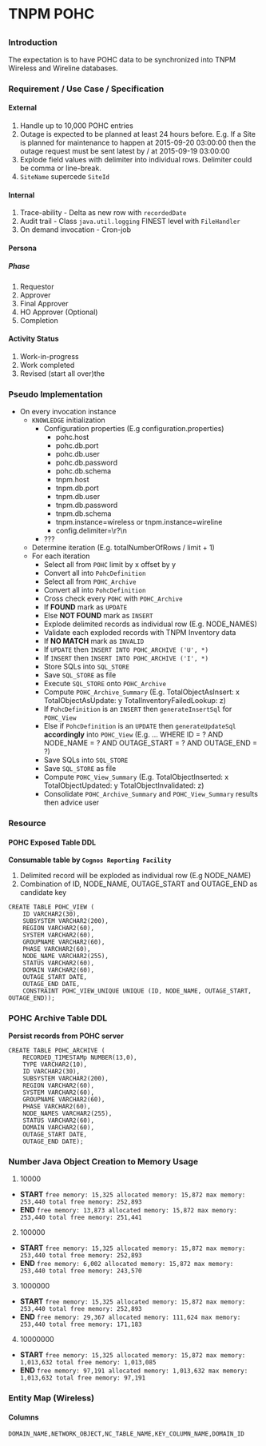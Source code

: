 # TNPM POHC

##

### Introduction

The expectation is to have POHC data to be synchronized into TNPM Wireless and Wireline databases.

### Requirement / Use Case / Specification

#### External

1. Handle up to 10,000 POHC entries
2. Outage is expected to be planned at least 24 hours before. E.g. If a Site is planned for maintenance to happen at 2015-09-20 03:00:00 then the outage request must be sent latest by / at 2015-09-19 03:00:00
3. Explode field values with delimiter into individual rows. Delimiter could be comma or line-break.
4. `SiteName` supercede `SiteId`

#### Internal

1. Trace-ability - Delta as new row with `recordedDate`
2. Audit trail - Class `java.util.logging` FINEST level with `FileHandler`
3. On demand invocation - Cron-job

#### Persona

##### Phase

1. Requestor
2. Approver
3. Final Approver
4. HO Approver (Optional)
5. Completion

#### Activity Status

1. Work-in-progress
2. Work completed
3. Revised (start all over)the

### Pseudo Implementation

* On every invocation instance
  * `KNOWLEDGE` initialization
      * Configuration properties (E.g configuration.properties)
          * pohc.host
          * pohc.db.port
          * pohc.db.user
          * pohc.db.password
          * pohc.db.schema
          * tnpm.host
          * tnpm.db.port
          * tnpm.db.user
          * tnpm.db.password
          * tnpm.db.schema
          * tnpm.instance=wireless or tnpm.instance=wireline
          * config.delimiter=\\r?\\n 
      * ???
  * Determine iteration (E.g. totalNumberOfRows / limit + 1)
  * For each iteration
      * Select all from `POHC` limit by x offset by y
      * Convert all into `PohcDefinition`
      * Select all from `POHC_Archive`
      * Convert all into `PohcDefinition`
      * Cross check every `POHC` with `POHC_Archive`
      * If **FOUND** mark as `UPDATE`
      * Else **NOT FOUND** mark as `INSERT`
      * Explode delimited records as individual row (E.g. NODE_NAMES)
      * Validate each exploded records with TNPM Inventory data
      * If **NO MATCH** mark as `INVALID`
      * If `UPDATE` then `INSERT INTO POHC_ARCHIVE ('U', *)`
      * If `INSERT` then `INSERT INTO POHC_ARCHIVE ('I', *)`
      * Store SQLs into `SQL_STORE`
      * Save `SQL_STORE` as file
      * Execute `SQL_STORE` onto `POHC_Archive`
      * Compute `POHC_Archive_Summary` (E.g. TotalObjectAsInsert: x TotalObjectAsUpdate: y TotalInventoryFailedLookup: z)
      * If `PohcDefinition` is an `INSERT` then `generateInsertSql` for `POHC_View`
      * Else if `PohcDefinition` is an `UPDATE` then `generateUpdateSql` **accordingly** into `POHC_View` (E.g. ... WHERE ID = ? AND NODE_NAME = ? AND OUTAGE_START = ? AND OUTAGE_END = ?) 
      * Save SQLs into `SQL_STORE`
      * Save `SQL_STORE` as file
      * Compute `POHC_View_Summary` (E.g. TotalObjectInserted: x TotalObjectUpdated: y TotalObjectInvalidated: z)
  	  * Consolidate `POHC_Archive_Summary` and `POHC_View_Summary` results then advice user 

### Resource

#### POHC Exposed Table DDL

**Consumable table by `Cognos Reporting Facility`**

1. Delimited record will be exploded as individual row (E.g NODE_NAME)
2. Combination of ID, NODE_NAME, OUTAGE_START and OUTAGE_END as candidate key

```
CREATE TABLE POHC_VIEW (
	ID VARCHAR2(30),
	SUBSYSTEM VARCHAR2(200),
	REGION VARCHAR2(60),
	SYSTEM VARCHAR2(60),
	GROUPNAME VARCHAR2(60),
	PHASE VARCHAR2(60),
	NODE_NAME VARCHAR2(255),
	STATUS VARCHAR2(60),
	DOMAIN VARCHAR2(60),
	OUTAGE_START DATE,
	OUTAGE_END DATE,
	CONSTRAINT POHC_VIEW_UNIQUE UNIQUE (ID, NODE_NAME, OUTAGE_START, OUTAGE_END));
```

### POHC Archive Table DDL

**Persist records from POHC server**

```
CREATE TABLE POHC_ARCHIVE (
	RECORDED_TIMESTAMp NUMBER(13,0),
	TYPE VARCHAR2(10),
	ID VARCHAR2(30),
	SUBSYSTEM VARCHAR2(200),
	REGION VARCHAR2(60),
	SYSTEM VARCHAR2(60),
	GROUPNAME VARCHAR2(60),	
	PHASE VARCHAR2(60),
	NODE_NAMES VARCHAR2(255),
	STATUS VARCHAR2(60),
	DOMAIN VARCHAR2(60),
	OUTAGE_START DATE,
	OUTAGE_END DATE);
```

### Number Java Object Creation to Memory Usage

1. 10000
  * **START** `free memory: 15,325 allocated memory: 15,872 max memory: 253,440 total free memory: 252,893`
  * **END** `free memory: 13,873 allocated memory: 15,872 max memory: 253,440 total free memory: 251,441`
2. 100000
  * **START** `free memory: 15,325 allocated memory: 15,872 max memory: 253,440 total free memory: 252,893`
  * **END** `free memory: 6,002 allocated memory: 15,872 max memory: 253,440 total free memory: 243,570`
3. 1000000
  * **START** `free memory: 15,325 allocated memory: 15,872 max memory: 253,440 total free memory: 252,893`
  * **END** `free memory: 29,367 allocated memory: 111,624 max memory: 253,440 total free memory: 171,183`
4. 10000000
  * **START** `free memory: 15,325 allocated memory: 15,872 max memory: 1,013,632 total free memory: 1,013,085`
  * **END** `free memory: 97,191 allocated memory: 1,013,632 max memory: 1,013,632 total free memory: 97,191`

### Entity Map (Wireless)

#### Columns

`DOMAIN_NAME,NETWORK_OBJECT,NC_TABLE_NAME,KEY_COLUMN_NAME,DOMAIN_ID`

